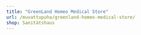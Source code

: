 ```yaml
---
title: "GreenLand Homeo Medical Store"
url: /muvattupuha/greenland-homeo-medical-store/
shop: Sanitätshaus
---
```

